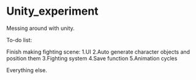 # Unity_experiment
Messing around with unity.


To-do list:

Finish making fighting scene:
1.UI
2.Auto generate character objects and position them
3.Fighting system
4.Save function
5.Animation cycles


Everything else.
